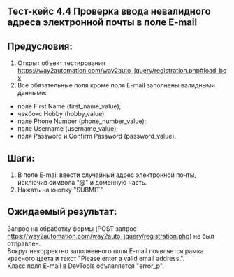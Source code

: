 ## Тест-кейс 4.4 Проверка ввода невалидного адреса электронной почты в поле E-mail

## Предусловия:
1. Открыт объект тестирования
https://way2automation.com/way2auto_jquery/registration.php#load_box
2. Все обязательные поля кроме поля E-mail заполнены валидными данными:
 - поле First Name (first_name_value);
 - чекбокс Hobby (hobby_value)
 - поле Phone Number (phone_number_value);
 - поле Username (username_value);
 - поля Password и Confirm Password (password_value).

## Шаги:
1. В поле E-mail ввести случайный адрес электронной почты, исключив символа "@" и доменную часть.
2. Нажать на кнопку "SUBMIT"

## Ожидаемый результат:
Запрос на обработку формы (POST запрос https://way2automation.com/way2auto_jquery/registration.php) не был отправлен.  
Вокруг некорректно заполненного поля E-mail появляется рамка красного цвета и текст "Please enter a valid email address.".  
Класс поля E-mail в DevTools объявляется "error_p".
